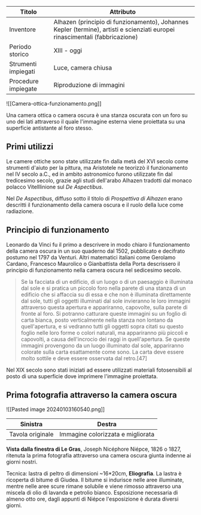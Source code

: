 | Titolo | Attributo |
| ---- | ---- |
| Inventore | Alhazen (principio di funzionamento), Johannes Kepler (termine), artisti e scienziati europei rinascimentali (fabbricazione)  |
| Periodo storico | XIII - oggi |
| Strumenti impiegati | Luce, camera chiusa |
| Procedure impiegate | Riproduzione di immagini |
![[Camera-ottica-funzionamento.png]]

Una camera ottica o camera oscura è una stanza oscurata con un foro su uno dei lati attraverso il quale l'immagine esterna viene proiettata su una superficie antistante al foro stesso. 

## Primi utilizzi

Le camere ottiche sono state utilizzate fin dalla metà del XVI secolo come strumenti d'aiuto per la pittura, ma Aristotele ne teorizzò il funzionamento nel IV secolo a.C., ed in ambito astronomico furono utilizzate fin dal tredicesimo secolo, grazie agli studi dell'arabo Alhazen tradotti dal monaco polacco Vitelllinione sul *De Aspectibus*. 

Nel *De Aspectibus*, diffuso sotto il titolo di *Prospettiva di Alhazen* erano descritti il funzionamento della camera oscura e il ruolo della luce come radiazione. 

## Principio di funzionamento

Leonardo da Vinci fu il primo a descrivere in modo chiaro il funzionamento della camera oscura in un suo quaderno dal 1502, pubblicato e decifrato postumo nel 1797 da Venturi. Altri matematici italiani come Gerolamo Cardano, Francesco Maurolico o Gianbattista della Porta descrissero il principio di funzionamento nella camera oscura nel sedicesimo secolo. 

> Se la facciata di un edificio, di un luogo o di un paesaggio è illuminata dal sole e si pratica un piccolo foro nella parete di una stanza di un edificio che si affaccia su di essa e che non è illuminata direttamente dal sole, tutti gli oggetti illuminati dal sole invieranno le loro immagini attraverso questa apertura e appariranno, capovolte, sulla parete di fronte al foro. Si potranno catturare queste immagini su un foglio di carta bianca, posto verticalmente nella stanza non lontano da quell'apertura, e si vedranno tutti gli oggetti sopra citati su questo foglio nelle loro forme o colori naturali, ma appariranno più piccoli e capovolti, a causa dell'incrocio dei raggi in quell'apertura. Se queste immagini provengono da un luogo illuminato dal sole, appariranno colorate sulla carta esattamente come sono. La carta deve essere molto sottile e deve essere osservata dal retro.[47]


Nel XIX secolo sono stati iniziati ad essere utilizzati materiali fotosensibili al posto di una superficie dove imprimere l'immagine proiettata.

## Prima fotografia attraverso la camera oscura

![[Pasted image 20240103160540.png]]


|Sinistra |Destra |
|---|---|
|Tavola originale |Immagine colorizzata e migliorata |

**Vista dalla finestra di Le Gras**, Joseph Nicéphore Niépce, 1826 o 1827, ritenuta la prima fotografia attraverso una camera oscura giunta indenne  ai giorni nostri. 

Tecnica: lastra di peltro di dimensioni ~16\*20cm, **Eliografia**. La lastra è ricoperta di bitume di Giudea. Il bitume si indurisce nelle aree illuminate, mentre nelle aree scure rimane solubile e viene rimosso attraverso una miscela di olio di lavanda e petrolio bianco. Esposizione necessaria di almeno otto ore, dagli appunti di Niépce l'esposizione è durata diversi giorni.